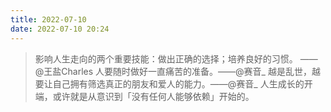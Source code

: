 ```yaml
---
title: 2022-07-10
date: 2022-07-10 20:24
---
```


> 影响人生走向的两个重要技能：做出正确的选择；培养良好的习惯。 ——@王盐Charles
> 人要随时做好一直痛苦的准备。——@赛音_
> 越是乱世，越要让自己拥有筛选真正的朋友和爱人的能力。——@赛音_
> 人生成长的开端，或许就是从意识到「没有任何人能够依赖」开始的。 ​​​